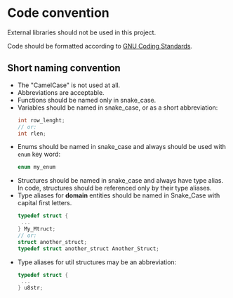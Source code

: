 # Code convention

External libraries should not be used in this project.

Code should be formatted according to [GNU Coding Standards](https://www.gnu.org/prep/standards/standards.html).

## Short naming convention

 - The "CamelCase" is not used at all.
 - Abbreviations are acceptable.
 - Functions should be named only in snake_case.
 - Variables should be named in snake_case, or as a short abbreviation:
   ```c
   int row_lenght;
   // or:
   int rlen;
   ```
 - Enums should be named in snake_case and always should be used with `enum` key word:
   ```c
   enum my_enum
   ```
 - Structures should be named in snake_case and always have type alias. In code, structures
   should be referenced only by their type aliases.
 - Type aliases for **domain** entities should be named in Snake_Case with capital first letters.
   ```c
   typedef struct {
    ...
   } My_Mtruct;
   // or:
   struct another_struct;
   typedef struct another_struct Another_Struct;
   ```
 - Type aliases for util structures may be an abbreviation:
   ```c
   typedef struct {
    ...
   } u8str;
   ```
